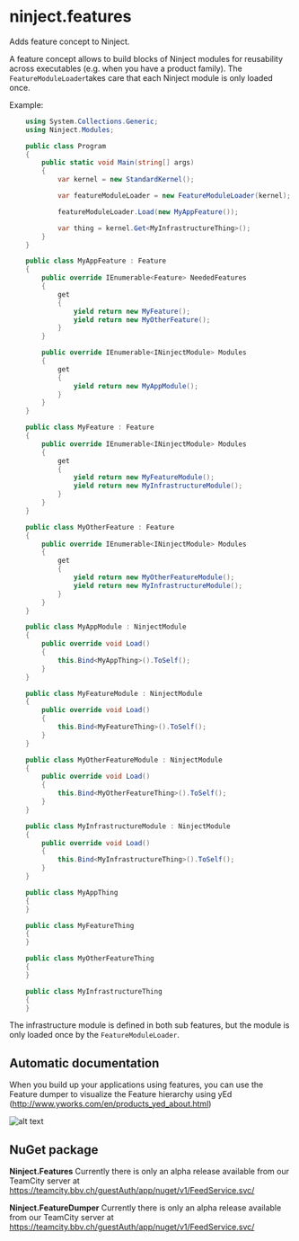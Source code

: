 ninject.features
================

Adds feature concept to Ninject.

A feature concept allows to build blocks of Ninject modules for reusability across executables (e.g. when you have a product family). The `FeatureModuleLoader`takes care that each Ninject module is only loaded once.


Example:

```csharp
    using System.Collections.Generic;
    using Ninject.Modules;

    public class Program
    {
        public static void Main(string[] args)
        {
            var kernel = new StandardKernel();

            var featureModuleLoader = new FeatureModuleLoader(kernel);

            featureModuleLoader.Load(new MyAppFeature());

            var thing = kernel.Get<MyInfrastructureThing>();
        }
    }

    public class MyAppFeature : Feature
    {
        public override IEnumerable<Feature> NeededFeatures
        {
            get
            {
                yield return new MyFeature();
                yield return new MyOtherFeature();
            }
        }

        public override IEnumerable<INinjectModule> Modules
        {
            get
            {
                yield return new MyAppModule();
            }
        }
    }

    public class MyFeature : Feature
    {
        public override IEnumerable<INinjectModule> Modules
        {
            get
            {
                yield return new MyFeatureModule();
                yield return new MyInfrastructureModule();
            }
        }
    }

    public class MyOtherFeature : Feature
    {
        public override IEnumerable<INinjectModule> Modules
        {
            get
            {
                yield return new MyOtherFeatureModule();
                yield return new MyInfrastructureModule();
            }
        }
    }

    public class MyAppModule : NinjectModule
    {
        public override void Load()
        {
            this.Bind<MyAppThing>().ToSelf();
        }
    }

    public class MyFeatureModule : NinjectModule
    {
        public override void Load()
        {
            this.Bind<MyFeatureThing>().ToSelf();
        }
    }

    public class MyOtherFeatureModule : NinjectModule
    {
        public override void Load()
        {
            this.Bind<MyOtherFeatureThing>().ToSelf();
        }
    }

    public class MyInfrastructureModule : NinjectModule
    {
        public override void Load()
        {
            this.Bind<MyInfrastructureThing>().ToSelf();
        }
    }

    public class MyAppThing
    {
    }

    public class MyFeatureThing
    {
    }

    public class MyOtherFeatureThing
    {
    }

    public class MyInfrastructureThing
    {
    }
```

The infrastructure module is defined in both sub features, but the module is only loaded once by the `FeatureModuleLoader`.

Automatic documentation
-----------------------

When you build up your applications using features, you can use the Feature dumper to visualize the Feature hierarchy using yEd (http://www.yworks.com/en/products_yed_about.html)

![alt text](https://github.com/ursenzler/ninject.features/raw/master/documentation/features.png "Logo Title Text 1")


NuGet package
-------------

**Ninject.Features**
Currently there is only an alpha release available from our TeamCity server at https://teamcity.bbv.ch/guestAuth/app/nuget/v1/FeedService.svc/

**Ninject.FeatureDumper**
Currently there is only an alpha release available from our TeamCity server at https://teamcity.bbv.ch/guestAuth/app/nuget/v1/FeedService.svc/
